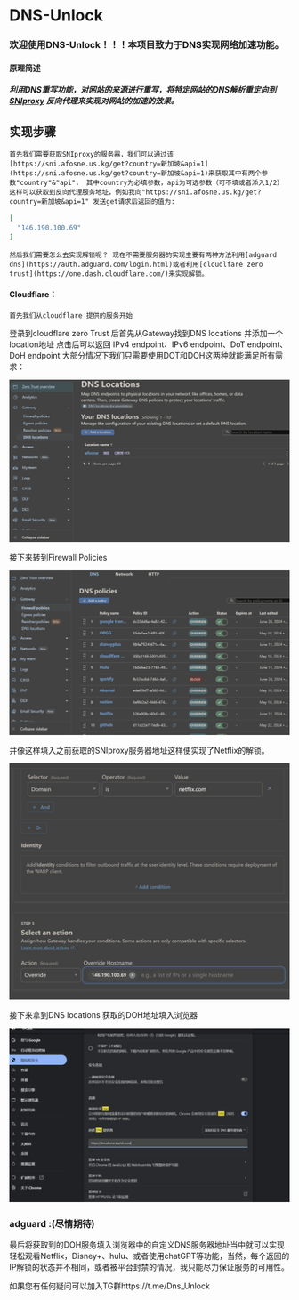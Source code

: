# DNS-Unlock

### 欢迎使用DNS-Unlock！！！本项目致力于DNS实现网络加速功能。

#### 原理简述

##### 利用DNS重写功能，对网站的来源进行重写，将特定网站的DNS解析重定向到[SNIproxy](https://github.com/dlundquist/sniproxy) 反向代理来实现对网站的加速的效果。

## 实现步骤

	首先我们需要获取SNIproxy的服务器，我们可以通过该[https://sni.afosne.us.kg/get?country=新加坡&api=1](https://sni.afosne.us.kg/get?country=新加坡&api=1)来获取其中有两个参数"country"&"api"， 其中country为必填参数，api为可选参数（可不填或者添入1/2）这样可以获取到反向代理服务地址，例如我向"https://sni.afosne.us.kg/get?country=新加坡&api=1" 发送get请求后返回的值为:

```json
[
  "146.190.100.69"
]
```

	然后我们需要怎么去实现解锁呢？ 现在不需要服务器的实现主要有两种方法利用[adguard dns](https://auth.adguard.com/login.html)或者利用[cloudlfare zero trust](https://one.dash.cloudflare.com/)来实现解锁。

#### Cloudflare：

	首先我们从cloudflare 提供的服务开始

登录到cloudflare zero Trust 后首先从Gateway找到DNS locations  并添加一个location地址 点击后可以返回 IPv4 endpoint、IPv6 endpoint、DoT endpoint、DoH endpoint 大部分情况下我们只需要使用DOT和DOH这两种就能满足所有需求：

![image-20250101175509997](image-20250101175509997.png)

接下来转到Firewall Policies

![image-20250101185726600](image-20250101185726600.png)

并像这样填入之前获取的SNIproxy服务器地址这样便实现了Netflix的解锁。

![image-20250101185849520](image-20250101185849520.png)

接下来拿到DNS locations 获取的DOH地址填入浏览器

![image-20250101190308875](image-20250101190308875.png)

### adguard :(尽情期待)

最后将获取到的DOH服务填入浏览器中的自定义DNS服务器地址当中就可以实现轻松观看Netflix，Disney+、hulu、或者使用chatGPT等功能，当然，每个返回的IP解锁的状态并不相同，或者被平台封禁的情况，我只能尽力保证服务的可用性。

如果您有任何疑问可以加入TG群https://t.me/Dns_Unlock

​	

